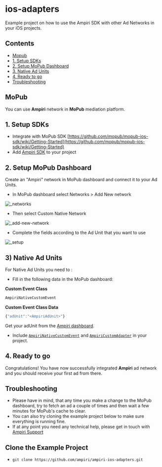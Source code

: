# ios-adapters
Example project on how to use the Ampiri SDK with other Ad Networks in your iOS projects.

## Contents
* [Mopub](#mopub)
* [1. Setup SDKs](#1-setup-sdks)
* [2. Setup MoPub Dashboard](#2-setup-mopub-dashboard)
* [3. Native Ad Units](#3-native-ad-units)
* [4. Ready to go](#4-ready-to-go)
* [Troubleshooting](#troubleshooting)



## MoPub
You can use **Ampiri** network in **MoPub** mediation platform.



## 1. Setup SDKs

* Integrate with MoPub SDK [https://github.com/mopub/mopub-ios-sdk/wiki/Getting-Started](https://github.com/mopub/mopub-ios-sdk/wiki/Getting-Started)
* Add [Ampiri SDK](https://github.com/ampiri/ampiri-ios-sdk) to your project


## 2. Setup MoPub Dashboard

Create an "Ampiri" network in MoPub dashboard and connect it to your Ad Units.

* In MoPub dashboard select Networks  > Add New network

![_networks](https://raw.githubusercontent.com/ampiri/ampiri-ios-adapters/master/images/first_step.png)

* Then select Custom Native Network

![_add-new-network](https://raw.githubusercontent.com/ampiri/ampiri-ios-adapters/master/images/second_step.png)

* Complete the fields according to the Ad Unit that you want to use

![_setup](https://raw.githubusercontent.com/ampiri/ampiri-ios-adapters/master/images/third_step.png)




## 3) Native Ad Units
For Native Ad Units you need to :

- Fill in the following data in the MoPub dashboard:

**Custom Event Class**

```javascript
AmpiriNativeCustomEvent
```

**Custom Event Class Data**

```javascript
{"adUnit":"<AmpiriAdUnit>"}
```

Get your adUnit from the [Ampiri dashboard](https://ui.ampiri.com/).

- Include [`AmpiriNativeCustomEvent`](linkHere) and [`AmpiriCustomAdapter`](linkHere) in your project.



## 4. Ready to go

Congratulations! You have now successfully integrated **Ampiri** ad network and you should receive your first ad from there.

## Troubleshooting

- Please have in mind, that any time you make a change to the MoPub dashboard, try to fetch an ad a couple of times and then wait a few minutes for MoPub's cache to clear.
- You can also try cloning the example project below to make sure everything is running fine.
- If at any point you need any technical help, please get in touch with [Ampiri Support](https://docs.ampiri.com)

## Clone the Example Project
* `git clone https://github.com/ampiri/ampiri-ios-adapters.git`

